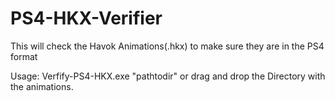 # PS4-HKX-Verifier
This will check the Havok Animations(.hkx) to make sure they are in the PS4 format

Usage: Verfify-PS4-HKX.exe "pathtodir" or drag and drop the Directory with the animations.
